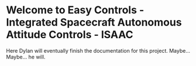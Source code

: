 # Welcome to Easy Controls - Integrated Spacecraft Autonomous Attitude Controls - ISAAC 


Here Dylan will eventually finish the documentation for this project. Maybe... Maybe... he will. 